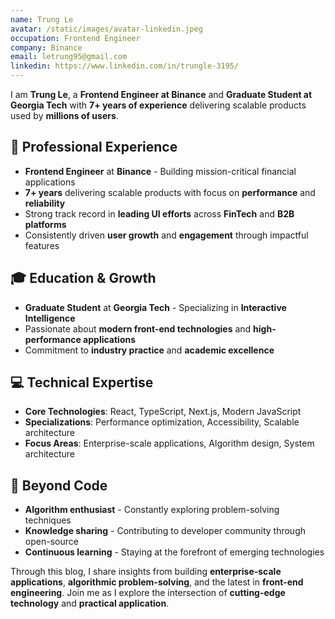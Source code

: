 ```yaml
---
name: Trung Le
avatar: /static/images/avatar-linkedin.jpeg
occupation: Frontend Engineer
company: Binance
email: letrung95@gmail.com
linkedin: https://www.linkedin.com/in/trungle-3195/
---
```


I am **Trung Le**, a **Frontend Engineer at Binance** and **Graduate Student at Georgia Tech** with **7+ years of experience** delivering scalable products used by **millions of users**.

## 🚀 Professional Experience

- **Frontend Engineer** at **Binance** - Building mission-critical financial applications
- **7+ years** delivering scalable products with focus on **performance** and **reliability**
- Strong track record in **leading UI efforts** across **FinTech** and **B2B platforms**
- Consistently driven **user growth** and **engagement** through impactful features

## 🎓 Education & Growth

- **Graduate Student** at **Georgia Tech** - Specializing in **Interactive Intelligence**
- Passionate about **modern front-end technologies** and **high-performance applications**
- Commitment to **industry practice** and **academic excellence**

## 💻 Technical Expertise

- **Core Technologies**: React, TypeScript, Next.js, Modern JavaScript
- **Specializations**: Performance optimization, Accessibility, Scalable architecture
- **Focus Areas**: Enterprise-scale applications, Algorithm design, System architecture

## 🌟 Beyond Code

- **Algorithm enthusiast** - Constantly exploring problem-solving techniques
- **Knowledge sharing** - Contributing to developer community through open-source
- **Continuous learning** - Staying at the forefront of emerging technologies

Through this blog, I share insights from building **enterprise-scale applications**, **algorithmic problem-solving**, and the latest in **front-end engineering**. Join me as I explore the intersection of **cutting-edge technology** and **practical application**.
